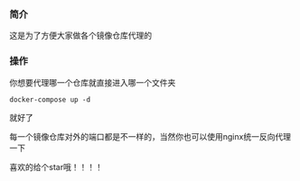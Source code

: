 ### 简介

这是为了方便大家做各个镜像仓库代理的

### 操作

你想要代理哪一个仓库就直接进入哪一个文件夹

`docker-compose up -d`

就好了

每一个镜像仓库对外的端口都是不一样的，当然你也可以使用nginx统一反向代理一下

喜欢的给个star哦！！！！
